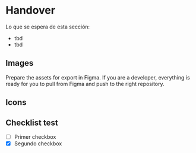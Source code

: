 # Handover

Lo que se espera de esta sección:
- tbd
- tbd

## Images

Prepare the assets for export in Figma. If you are a developer, everything is ready for you to pull from Figma and push to the right repository.

## Icons

## Checklist test  

- [ ] Primer checkbox
- [x] Segundo checkbox
